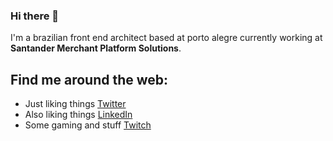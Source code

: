 ### Hi there 👋

I'm a brazilian front end architect based at porto alegre currently working at **Santander Merchant Platform Solutions**.

## Find me around the web:
- Just liking things <a href="https://www.twitter.com/recs182">Twitter</a>
- Also liking things <a href="https://www.linkedin.com/in/recs182/">LinkedIn</a>
- Some gaming and stuff <a href="https://www.twitch.tv/woodlie">Twitch</a>
